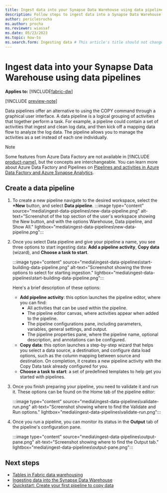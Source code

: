 ```yaml
---
title: Ingest data into your Synapse Data Warehouse using data pipelines
description: Follow steps to ingest data into a Synapse Data Warehouse with data pipelines in Microsoft Fabric.
author: periclesrocha
ms.author: procha
ms.reviewer: wiassaf
ms.date: 05/23/2023
ms.topic: how-to
ms.search.form: Ingesting data # This article's title should not change. If so, contact engineering.
---
```


# Ingest data into your Synapse Data Warehouse using data pipelines

**Applies to:** [!INCLUDE[fabric-dw](includes/applies-to-version/fabric-dw.md)]

[!INCLUDE [preview-note](../includes/preview-note.md)]

Data pipelines offer an alternative to using the COPY command through a graphical user interface. A data pipeline is a logical grouping of activities that together perform a task. For example, a pipeline could contain a set of activities that ingest and clean log data, and then kick off a mapping data flow to analyze the log data. The pipeline allows you to manage the activities as a set instead of each one individually. 

> [!NOTE]
> Some features from Azure Data Factory are not available in [!INCLUDE [product-name](../includes/product-name.md)], but the concepts are interchangeable. You can learn more about Azure Data Factory and Pipelines on [Pipelines and activities in Azure Data Factory and Azure Synapse Analytics](/azure/data-factory/concepts-pipelines-activities).

## Create a data pipeline

1. To create a new pipeline navigate to the desired workspace, select the **+New** button, and select **Data pipeline**.
    :::image type="content" source="media\ingest-data-pipelines\new-data-pipeline.png" alt-text="Screenshot of the top section of the user's workspace showing the New button, and with the options Warehouse, Data pipeline, and Show All." lightbox="media\ingest-data-pipelines\new-data-pipeline.png":::

1. Once you select Data pipeline and give your pipeline a name, you see three options to start ingesting data: **Add a pipeline activity**, **Copy data** (wizard), and **Choose a task to start**.

    :::image type="content" source="media\ingest-data-pipelines\start-building-data-pipeline.png" alt-text="Screenshot showing the three options to select for starting ingestion." lightbox="media\ingest-data-pipelines\start-building-data-pipeline.png":::

    Here's a brief description of these options:
    
    - **Add pipeline activity**: this option launches the pipeline editor, where you can find:
      - All activities that can be used within the pipeline.
      - The pipeline editor canvas, where activities appear when added to the pipeline.
      - The pipeline configurations pane, including parameters, variables, general settings, and output.
      - The pipeline properties pane, where the pipeline name, optional description, and annotations can be configured.
    - **Copy data**: this option launches a step-by-step wizard that helps you select a data source, a destination, and configure data load options, such as the column mapping between source and destination. On completion, it creates a new pipeline activity with the Copy Data task already configured for you.
    - **Choose a task to start**: a set of predefined templates to help get you started with pipelines.

1. Once you finish preparing your pipeline, you need to validate it and run it. These options can be found on the Home tab of the pipeline editor:

    :::image type="content" source="media\ingest-data-pipelines\validate-run.png" alt-text="Screenshot showing where to find the Validate and Run options." lightbox="media\ingest-data-pipelines\validate-run.png":::

1. Once you run a pipeline, you can monitor its status in the **Output** tab of the pipeline's configuration pane.

    :::image type="content" source="media\ingest-data-pipelines\output-pane.png" alt-text="Screenshot showing where to find the Output tab." lightbox="media\ingest-data-pipelines\output-pane.png":::

## Next steps

- [Tables in Fabric data warehousing](tables.md)
- [Ingesting data into the Synapse Data Warehouse](ingest-data.md)
- [Quickstart: Create your first pipeline to copy data](../data-factory/create-first-pipeline-with-sample-data.md)
